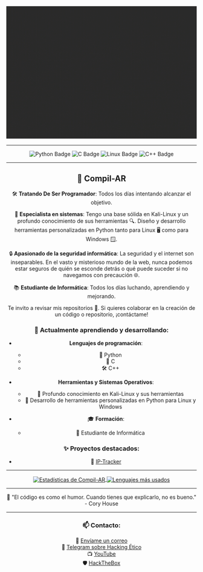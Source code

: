 <div align="center">

<img src="https://github.com/Compil-AR/Compil-AR/blob/main/lg.gif" width="1000" height="350">

---

![Python Badge](https://img.shields.io/badge/-Python-%230075a8?logo=python&logoColor=white&style=flat-square)
![C Badge](https://img.shields.io/badge/C-%2300599C?logo=c&logoColor=white&style=flat-square)
![Linux Badge](https://img.shields.io/badge/Linux-FCC624?logo=linux&logoColor=white&style=flat-square)
![C++ Badge](https://img.shields.io/badge/C++-%2300599C?logo=c%2B%2B&logoColor=white&style=flat-square)

---

## 👤 **Compil-AR**  

🛠 **Tratando De Ser Programador**: Todos los días intentando alcanzar el objetivo.

🐧 **Especialista en sistemas**: Tengo una base sólida en Kali-Linux y un profundo conocimiento de sus herramientas 🔍. Diseño y desarrollo herramientas personalizadas en Python tanto para Linux 🖥️ como para Windows 🪟.

🔒 **Apasionado de la seguridad informática**: La seguridad y el internet son inseparables. En el vasto y misterioso mundo de la web, nunca podemos estar seguros de quién se esconde detrás o qué puede suceder si no navegamos con precaución 🌐.

📚 **Estudiante de Informática**: Todos los días luchando, aprendiendo y mejorando.

Te invito a revisar mis repositorios 📁. Si quieres colaborar en la creación de un código o repositorio, ¡contáctame!

### 🌱 **Actualmente aprendiendo y desarrollando**:

- **Lenguajes de programación**: 
  - 🐍 Python 
  - 🔧 C 
  - 🛠 C++
  
- **Herramientas y Sistemas Operativos**:
  - 🐧 Profundo conocimiento en Kali-Linux y sus herramientas
  - 📜 Desarrollo de herramientas personalizadas en Python para Linux y Windows
  
- 🎓 **Formación**:
  - 💼 Estudiante de Informática

### ✨ **Proyectos destacados**:
- 📌 [IP-Tracker](https://github.com/Compil-AR/IP-Tracker)

---

<a href="https://github.com/Compil-AR">
  <img align="center" src="https://github-readme-stats.vercel.app/api?username=Compil-AR&show_icons=true&include_all_commits=true&theme=radical" alt="Estadísticas de Compil-AR" />
</a>
<a href="https://github.com/Compil-AR">
  <img align="center" src="https://github-readme-stats.vercel.app/api/top-langs/?username=Compil-AR&theme=radical&layout=compact" alt="Lenguajes más usados" />
</a>

---

💬 "El código es como el humor. Cuando tienes que explicarlo, no es bueno." - Cory House

---

### 📫 **Contacto**:

📧 [Envíame un correo](mailto:G4m3overk1ll@gmail.com)  
🔗 [Telegram sobre Hacking Ético](https://t.me/HackingeticoARG)  
📺 [YouTube](https://www.youtube.com/channel/UCKYeFAHAQO2nwQRkSZfcT_A)  
🛡 [HackTheBox](https://app.hackthebox.com/profile/overview)  

</div>





